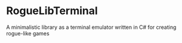 # RogueLibTerminal
A minimalistic library as a terminal emulator written in C# for creating rogue-like games
